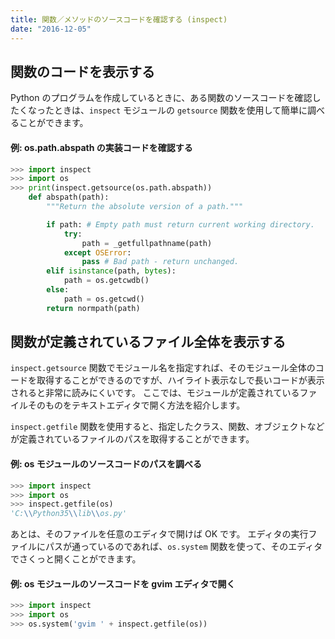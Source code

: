 ```yaml
---
title: 関数／メソッドのソースコードを確認する (inspect)
date: "2016-12-05"
---
```


関数のコードを表示する
----

Python のプログラムを作成しているときに、ある関数のソースコードを確認したくなったときは、`inspect` モジュールの `getsource` 関数を使用して簡単に調べることができます。

#### 例: os.path.abspath の実装コードを確認する

```python
>>> import inspect
>>> import os
>>> print(inspect.getsource(os.path.abspath))
    def abspath(path):
        """Return the absolute version of a path."""

        if path: # Empty path must return current working directory.
            try:
                path = _getfullpathname(path)
            except OSError:
                pass # Bad path - return unchanged.
        elif isinstance(path, bytes):
            path = os.getcwdb()
        else:
            path = os.getcwd()
        return normpath(path)
```


関数が定義されているファイル全体を表示する
----

`inspect.getsource` 関数でモジュール名を指定すれば、そのモジュール全体のコードを取得することができるのですが、ハイライト表示なしで長いコードが表示されると非常に読みにくいです。
ここでは、モジュールが定義されているファイルそのものをテキストエディタで開く方法を紹介します。

`inspect.getfile` 関数を使用すると、指定したクラス、関数、オブジェクトなどが定義されているファイルのパスを取得することができます。

#### 例: os モジュールのソースコードのパスを調べる

```python
>>> import inspect
>>> import os
>>> inspect.getfile(os)
'C:\\Python35\\lib\\os.py'
```

あとは、そのファイルを任意のエディタで開けば OK です。
エディタの実行ファイルにパスが通っているのであれば、`os.system` 関数を使って、そのエディタでさくっと開くことができます。

#### 例: os モジュールのソースコードを gvim エディタで開く

```python
>>> import inspect
>>> import os
>>> os.system('gvim ' + inspect.getfile(os))
```

